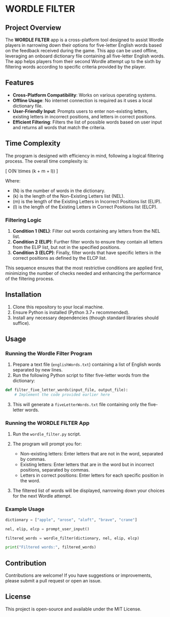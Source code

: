 # WORDLE FILTER

## Project Overview

The **WORDLE FILTER** app is a cross-platform tool designed to assist Wordle players in narrowing down their options for five-letter English words based on the feedback received during the game. This app can be used offline, leveraging an onboard dictionary file containing all five-letter English words. The app helps players from their second Wordle attempt up to the sixth by filtering words according to specific criteria provided by the player.

## Features

- **Cross-Platform Compatibility**: Works on various operating systems.
- **Offline Usage**: No internet connection is required as it uses a local dictionary file.
- **User-Friendly Input**: Prompts users to enter non-existing letters, existing letters in incorrect positions, and letters in correct positions.
- **Efficient Filtering**: Filters the list of possible words based on user input and returns all words that match the criteria.

## Time Complexity

The program is designed with efficiency in mind, following a logical filtering process. The overall time complexity is:

\[
O(N \times (k + m + l))
\]

Where:
- \(N\) is the number of words in the dictionary.
- \(k\) is the length of the Non-Existing Letters list (NEL).
- \(m\) is the length of the Existing Letters in Incorrect Positions list (ELIP).
- \(l\) is the length of the Existing Letters in Correct Positions list (ELCP).

### Filtering Logic
1. **Condition 1 (NEL)**: Filter out words containing any letters from the NEL list.
2. **Condition 2 (ELIP)**: Further filter words to ensure they contain all letters from the ELIP list, but not in the specified positions.
3. **Condition 3 (ELCP)**: Finally, filter words that have specific letters in the correct positions as defined by the ELCP list.

This sequence ensures that the most restrictive conditions are applied first, minimizing the number of checks needed and enhancing the performance of the filtering process.

## Installation

1. Clone this repository to your local machine.
2. Ensure Python is installed (Python 3.7+ recommended).
3. Install any necessary dependencies (though standard libraries should suffice).

## Usage

### Running the Wordle Filter Program

1. Prepare a text file (`englishWords.txt`) containing a list of English words separated by new lines.
2. Run the following Python script to filter five-letter words from the dictionary:

```python
def filter_five_letter_words(input_file, output_file):
    # Implement the code provided earlier here
```
3. This will generate a `fiveLetterWords.txt` file containing only the five-letter words.

### Running the WORDLE FILTER App
1. Run the `wordle_filter.py` script.

2. The program will prompt you for:
   - Non-existing letters: Enter letters that are not in the word, separated by commas.
   - Existing letters: Enter letters that are in the word but in incorrect positions, separated by commas.
   - Letters in correct positions: Enter letters for each specific position in the word.
3. The filtered list of words will be displayed, narrowing down your choices for the next Wordle attempt.

### Example Usage
```python
dictionary = ["apple", "arose", "aloft", "brave", "crane"]

nel, elip, elcp = prompt_user_input()

filtered_words = wordle_filter(dictionary, nel, elip, elcp)

print("Filtered words:", filtered_words)
```

## Contribution
Contributions are welcome! If you have suggestions or improvements, please submit a pull request or open an issue.

## License
This project is open-source and available under the MIT License.